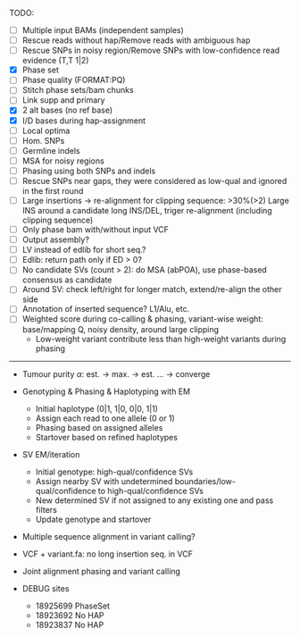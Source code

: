 TODO:
- [ ] Multiple input BAMs (independent samples)
- [ ] Rescue reads without hap/Remove reads with ambiguous hap
- [ ] Rescue SNPs in noisy region/Remove SNPs with low-confidence read evidence (T,T 1|2)
- [x] Phase set
- [ ] Phase quality (FORMAT:PQ)
- [ ] Stitch phase sets/bam chunks
- [ ] Link supp and primary
- [x] 2 alt bases (no ref base)
- [x] I/D bases during hap-assignment
- [ ] Local optima
- [ ] Hom. SNPs
- [ ] Germline indels
- [ ] MSA for noisy regions
- [ ] Phasing using both SNPs and indels
- [ ] Rescue SNPs near gaps, they were considered as low-qual and ignored in the first round
- [ ] Large insertions -> re-alignment for clipping sequence: >30%(>2) Large INS around a candidate long INS/DEL, triger re-alignment (including clipping sequence)
- [ ] Only phase bam with/without input VCF
- [ ] Output assembly?
- [ ] LV instead of edlib for short seq.?
- [ ] Edlib: return path only if ED > 0?
- [ ] No candidate SVs (count > 2): do MSA (abPOA), use phase-based consensus as candidate
- [ ] Around SV: check left/right for longer match, extend/re-align the other side
- [ ] Annotation of inserted sequence? L1/Alu, etc.
- [ ] Weighted score during co-calling & phasing, variant-wise weight: base/mapping Q, noisy density, around large clipping
  - Low-weight variant contribute less than high-weight variants during phasing
---

* Tumour purity $\alpha$: est. -> max. -> est. ... -> converge
* Genotyping & Phasing & Haplotyping with EM
  * Initial haplotype (0|1, 1|0, 0|0, 1|1)
  * Assign each read to one allele (0 or 1)
  * Phasing based on assigned alleles
  * Startover based on refined haplotypes

* SV EM/iteration
  * Initial genotype: high-qual/confidence SVs
  * Assign nearby SV with undetermined boundaries/low-qual/confidence to high-qual/confidence SVs
  * New determined SV if not assigned to any existing one and pass filters
  * Update genotype and startover

* Multiple sequence alignment in variant calling?

* VCF + variant.fa: no long insertion seq. in VCF

* Joint alignment phasing and variant calling



* DEBUG sites
  * 18925699 PhaseSet
  * 18923692 No HAP
  * 18923837 No HAP